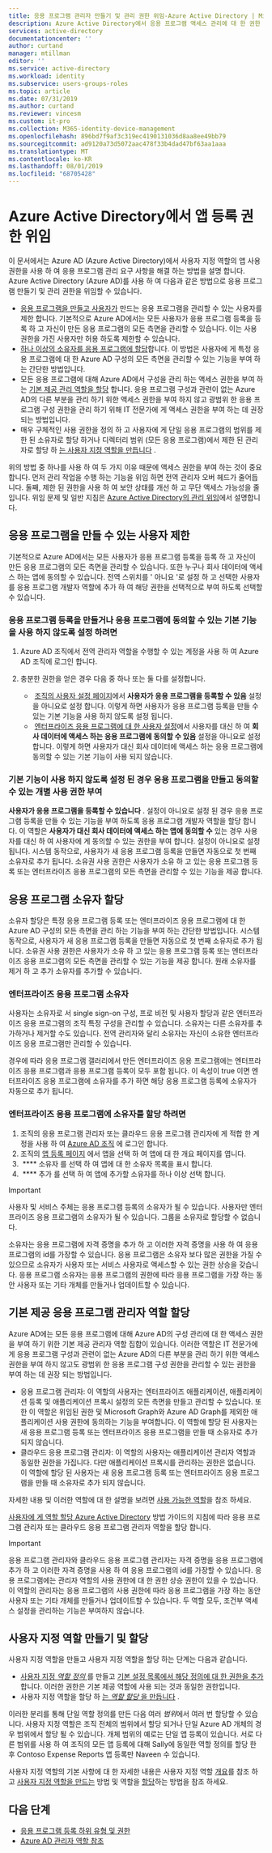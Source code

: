 ```yaml
---
title: 응용 프로그램 관리자 만들기 및 관리 권한 위임-Azure Active Directory | Microsoft Docs
description: Azure Active Directory에서 응용 프로그램 액세스 관리에 대 한 권한 부여
services: active-directory
documentationcenter: ''
author: curtand
manager: mtillman
editor: ''
ms.service: active-directory
ms.workload: identity
ms.subservice: users-groups-roles
ms.topic: article
ms.date: 07/31/2019
ms.author: curtand
ms.reviewer: vincesm
ms.custom: it-pro
ms.collection: M365-identity-device-management
ms.openlocfilehash: 896bd7f9af3c319ec4190131036d8aa8ee49bb79
ms.sourcegitcommit: ad9120a73d5072aac478f33b4dad47bf63aa1aaa
ms.translationtype: MT
ms.contentlocale: ko-KR
ms.lasthandoff: 08/01/2019
ms.locfileid: "68705428"
---
```

# <a name="delegate-app-registration-permissions-in-azure-active-directory"></a>Azure Active Directory에서 앱 등록 권한 위임

이 문서에서는 Azure AD (Azure Active Directory)에서 사용자 지정 역할의 앱 사용 권한을 사용 하 여 응용 프로그램 관리 요구 사항을 해결 하는 방법을 설명 합니다. Azure Active Directory (Azure AD)를 사용 하 여 다음과 같은 방법으로 응용 프로그램 만들기 및 관리 권한을 위임할 수 있습니다.

- [응용 프로그램을 만들고 사용자가](#restrict-who-can-create-applications) 만드는 응용 프로그램을 관리할 수 있는 사용자를 제한 합니다. 기본적으로 Azure AD에서는 모든 사용자가 응용 프로그램 등록을 등록 하 고 자신이 만든 응용 프로그램의 모든 측면을 관리할 수 있습니다. 이는 사용 권한을 가진 사용자만 허용 하도록 제한할 수 있습니다.
- [하나 이상의 소유자를 응용 프로그램에 할당](#assign-application-owners)합니다. 이 방법은 사용자에 게 특정 응용 프로그램에 대 한 Azure AD 구성의 모든 측면을 관리할 수 있는 기능을 부여 하는 간단한 방법입니다.
- 모든 응용 프로그램에 대해 Azure AD에서 구성을 관리 하는 액세스 권한을 부여 하는 [기본 제공 관리 역할을 할당](#assign-built-in-application-admin-roles) 합니다. 응용 프로그램 구성과 관련이 없는 Azure AD의 다른 부분을 관리 하기 위한 액세스 권한을 부여 하지 않고 광범위 한 응용 프로그램 구성 권한을 관리 하기 위해 IT 전문가에 게 액세스 권한을 부여 하는 데 권장 되는 방법입니다.
- 매우 구체적인 사용 권한을 정의 하 고 사용자에 게 단일 응용 프로그램의 범위를 제한 된 소유자로 할당 하거나 디렉터리 범위 (모든 응용 프로그램)에서 제한 된 관리자로 할당 하 [는 사용자 지정 역할을 만듭니다](#create-and-assign-a-custom-role) .

위의 방법 중 하나를 사용 하 여 두 가지 이유 때문에 액세스 권한을 부여 하는 것이 중요 합니다. 먼저 관리 작업을 수행 하는 기능을 위임 하면 전역 관리자 오버 헤드가 줄어듭니다. 둘째, 제한 된 권한을 사용 하 여 보안 상태를 개선 하 고 무단 액세스 가능성을 줄입니다. 위임 문제 및 일반 지침은 [Azure Active Directory의 관리 위임](roles-concept-delegation.md)에서 설명합니다.

## <a name="restrict-who-can-create-applications"></a>응용 프로그램을 만들 수 있는 사용자 제한

기본적으로 Azure AD에서는 모든 사용자가 응용 프로그램 등록을 등록 하 고 자신이 만든 응용 프로그램의 모든 측면을 관리할 수 있습니다. 또한 누구나 회사 데이터에 액세스 하는 앱에 동의할 수 있습니다. 전역 스위치를 ' 아니요 '로 설정 하 고 선택한 사용자를 응용 프로그램 개발자 역할에 추가 하 여 해당 권한을 선택적으로 부여 하도록 선택할 수 있습니다.

### <a name="to-disable-the-default-ability-to-create-application-registrations-or-consent-to-applications"></a>응용 프로그램 등록을 만들거나 응용 프로그램에 동의할 수 있는 기본 기능을 사용 하지 않도록 설정 하려면

1. Azure AD 조직에서 전역 관리자 역할을 수행할 수 있는 계정을 사용 하 여 Azure AD 조직에 로그인 합니다.
1. 충분한 권한을 얻은 경우 다음 중 하나 또는 둘 다를 설정합니다.

    -  [조직의 사용자 설정 페이지](https://portal.azure.com/#blade/Microsoft_AAD_IAM/ActiveDirectoryMenuBlade/UserSettings)에서 **사용자가 응용 프로그램을 등록할 수 있음** 설정을 아니요로 설정 합니다. 이렇게 하면 사용자가 응용 프로그램 등록을 만들 수 있는 기본 기능을 사용 하지 않도록 설정 됩니다.
    -  [엔터프라이즈 응용 프로그램에 대 한 사용자 설정](https://portal.azure.com/#blade/Microsoft_AAD_IAM/StartboardApplicationsMenuBlade/UserSettings/menuId/)에서 사용자를 대신 하 여 **회사 데이터에 액세스 하는 응용 프로그램에 동의할 수 있음** 설정을 아니요로 설정 합니다. 이렇게 하면 사용자가 대신 회사 데이터에 액세스 하는 응용 프로그램에 동의할 수 있는 기본 기능이 사용 되지 않습니다.

### <a name="grant-individual-permissions-to-create-and-consent-to-applications-when-the-default-ability-is-disabled"></a>기본 기능이 사용 하지 않도록 설정 된 경우 응용 프로그램을 만들고 동의할 수 있는 개별 사용 권한 부여

**사용자가 응용 프로그램을 등록할 수 있습니다** . 설정이 아니요로 설정 된 경우 응용 프로그램 등록을 만들 수 있는 기능을 부여 하도록 응용 프로그램 개발자 역할을 할당 합니다. 이 역할은 **사용자가 대신 회사 데이터에 액세스 하는 앱에 동의할 수** 있는 경우 사용자를 대신 하 여 사용자에 게 동의할 수 있는 권한을 부여 합니다. 설정이 아니요로 설정 됩니다. 시스템 동작으로, 사용자가 새 응용 프로그램 등록을 만들면 자동으로 첫 번째 소유자로 추가 됩니다. 소유권 사용 권한은 사용자가 소유 하 고 있는 응용 프로그램 등록 또는 엔터프라이즈 응용 프로그램의 모든 측면을 관리할 수 있는 기능을 제공 합니다.

## <a name="assign-application-owners"></a>응용 프로그램 소유자 할당

소유자 할당은 특정 응용 프로그램 등록 또는 엔터프라이즈 응용 프로그램에 대 한 Azure AD 구성의 모든 측면을 관리 하는 기능을 부여 하는 간단한 방법입니다. 시스템 동작으로, 사용자가 새 응용 프로그램 등록을 만들면 자동으로 첫 번째 소유자로 추가 됩니다. 소유권 사용 권한은 사용자가 소유 하 고 있는 응용 프로그램 등록 또는 엔터프라이즈 응용 프로그램의 모든 측면을 관리할 수 있는 기능을 제공 합니다. 원래 소유자를 제거 하 고 추가 소유자를 추가할 수 있습니다.

### <a name="enterprise-application-owners"></a>엔터프라이즈 응용 프로그램 소유자

사용자는 소유자로 서 single sign-on 구성, 프로 비전 및 사용자 할당과 같은 엔터프라이즈 응용 프로그램의 조직 특정 구성을 관리할 수 있습니다. 소유자는 다른 소유자를 추가하거나 제거할 수도 있습니다. 전역 관리자와 달리 소유자는 자신이 소유한 엔터프라이즈 응용 프로그램만 관리할 수 있습니다.

경우에 따라 응용 프로그램 갤러리에서 만든 엔터프라이즈 응용 프로그램에는 엔터프라이즈 응용 프로그램과 응용 프로그램 등록이 모두 포함 됩니다. 이 속성이 true 이면 엔터프라이즈 응용 프로그램에 소유자를 추가 하면 해당 응용 프로그램 등록에 소유자가 자동으로 추가 됩니다.

### <a name="to-assign-an-owner-to-an-enterprise-application"></a>엔터프라이즈 응용 프로그램에 소유자를 할당 하려면

1. 조직의 응용 프로그램 관리자 또는 클라우드 응용 프로그램 관리자에 게 적합 한 계정을 사용 하 여 [Azure AD 조직](https://portal.azure.com/#blade/Microsoft_AAD_IAM/ActiveDirectoryMenuBlade/Overview) 에 로그인 합니다.
1. 조직의 [앱 등록 페이지](https://portal.azure.com/#blade/Microsoft_AAD_IAM/StartboardApplicationsMenuBlade/AllApps/menuId/) 에서 앱을 선택 하 여 앱에 대 한 개요 페이지를 엽니다.
1.  **** 소유자 를 선택 하 여 앱에 대 한 소유자 목록을 표시 합니다.
1.  **** 추가 를 선택 하 여 앱에 추가할 소유자를 하나 이상 선택 합니다.

> [!IMPORTANT]
> 사용자 및 서비스 주체는 응용 프로그램 등록의 소유자가 될 수 있습니다. 사용자만 엔터프라이즈 응용 프로그램의 소유자가 될 수 있습니다. 그룹을 소유자로 할당할 수 없습니다.
>
> 소유자는 응용 프로그램에 자격 증명을 추가 하 고 이러한 자격 증명을 사용 하 여 응용 프로그램의 id를 가장할 수 있습니다. 응용 프로그램은 소유자 보다 많은 권한을 가질 수 있으므로 소유자가 사용자 또는 서비스 사용자로 액세스할 수 있는 권한 상승을 갖습니다. 응용 프로그램 소유자는 응용 프로그램의 권한에 따라 응용 프로그램을 가장 하는 동안 사용자 또는 기타 개체를 만들거나 업데이트할 수 있습니다.

## <a name="assign-built-in-application-admin-roles"></a>기본 제공 응용 프로그램 관리자 역할 할당

Azure AD에는 모든 응용 프로그램에 대해 Azure AD의 구성 관리에 대 한 액세스 권한을 부여 하기 위한 기본 제공 관리자 역할 집합이 있습니다. 이러한 역할은 IT 전문가에 게 응용 프로그램 구성과 관련이 없는 Azure AD의 다른 부분을 관리 하기 위한 액세스 권한을 부여 하지 않고도 광범위 한 응용 프로그램 구성 권한을 관리할 수 있는 권한을 부여 하는 데 권장 되는 방법입니다.

- 응용 프로그램 관리자: 이 역할의 사용자는 엔터프라이즈 애플리케이션, 애플리케이션 등록 및 애플리케이션 프록시 설정의 모든 측면을 만들고 관리할 수 있습니다. 또한 이 역할은 위임된 권한 및 Microsoft Graph와 Azure AD Graph를 제외한 애플리케이션 사용 권한에 동의하는 기능을 부여합니다. 이 역할에 할당 된 사용자는 새 응용 프로그램 등록 또는 엔터프라이즈 응용 프로그램을 만들 때 소유자로 추가 되지 않습니다.
- 클라우드 응용 프로그램 관리자: 이 역할의 사용자는 애플리케이션 관리자 역할과 동일한 권한을 가집니다. 다만 애플리케이션 프록시를 관리하는 권한은 없습니다. 이 역할에 할당 된 사용자는 새 응용 프로그램 등록 또는 엔터프라이즈 응용 프로그램을 만들 때 소유자로 추가 되지 않습니다.

자세한 내용 및 이러한 역할에 대 한 설명을 보려면 [사용 가능한 역할](directory-assign-admin-roles.md#available-roles)을 참조 하세요.

[사용자에 게 역할 할당 Azure Active Directory](../fundamentals/active-directory-users-assign-role-azure-portal.md) 방법 가이드의 지침에 따라 응용 프로그램 관리자 또는 클라우드 응용 프로그램 관리자 역할을 할당 합니다.

> [!IMPORTANT]
> 응용 프로그램 관리자와 클라우드 응용 프로그램 관리자는 자격 증명을 응용 프로그램에 추가 하 고 이러한 자격 증명을 사용 하 여 응용 프로그램의 id를 가장할 수 있습니다. 응용 프로그램에는 관리자 역할의 사용 권한에 대 한 권한 상승 권한이 있을 수 있습니다. 이 역할의 관리자는 응용 프로그램의 사용 권한에 따라 응용 프로그램을 가장 하는 동안 사용자 또는 기타 개체를 만들거나 업데이트할 수 있습니다.
> 두 역할 모두, 조건부 액세스 설정을 관리하는 기능은 부여하지 않습니다.

## <a name="create-and-assign-a-custom-role"></a>사용자 지정 역할 만들기 및 할당

사용자 지정 역할을 만들고 사용자 지정 역할을 할당 하는 단계는 다음과 같습니다.

- [사용자 지정 *역할 정의* ](roles-create-custom.md) 를 만들고 [기본 설정 목록에서 해당 정의에 대 한 권한을 추가](roles-custom-available-permissions.md)합니다. 이러한 권한은 기본 제공 역할에 사용 되는 것과 동일한 권한입니다.
- 사용자 지정 역할을 할당 하 [는 *역할 할당* 을 만듭니다](roles-assign-graph.md) .

이러한 분리를 통해 단일 역할 정의를 만든 다음 여러 *범위*에서 여러 번 할당할 수 있습니다. 사용자 지정 역할은 조직 전체의 범위에서 할당 되거나 단일 Azure AD 개체의 경우 범위에서 할당 될 수 있습니다. 개체 범위의 예로는 단일 앱 등록이 있습니다. 서로 다른 범위를 사용 하 여 조직의 모든 앱 등록에 대해 Sally에 동일한 역할 정의를 할당 한 후 Contoso Expense Reports 앱 등록만 Naveen 수 있습니다.

사용자 지정 역할의 기본 사항에 대 한 자세한 내용은 사용자 지정 역할 [개요](roles-custom-overview.md)를 참조 하 고 [사용자 지정 역할을 만드는](roles-create-custom.md) 방법 및 역할을 [할당](roles-assign-graph.md)하는 방법을 참조 하세요.

## <a name="next-steps"></a>다음 단계

- [응용 프로그램 등록 하위 유형 및 권한](roles-custom-available-permissions.md)
- [Azure AD 관리자 역할 참조](directory-assign-admin-roles.md)
